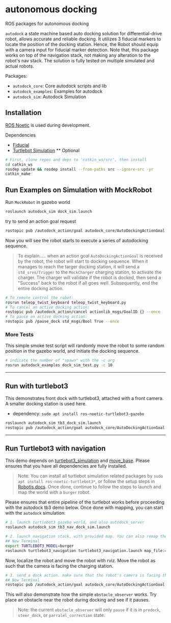 # autonomous docking


ROS packages for autonomous docking

`autodock` a state machine based auto docking solution for differential-drive robot,
allows accurate and reliable docking. It utilizes 3 fiducial markers to locate the 
position of the docking station. Hence, the Robot should equip with a camera input
for fiducial marker detection. Note that, this package works on top of the navigation 
stack, not making any alteration to the robot's nav stack. The solution is fully
tested on multiple simulated and actual robots.


Packages:
 - `autodock_core`: Core autodock scripts and lib
 - `autodock_examples`: Examples for autodock
 - `autodock_sim`: Autodock Simulation

## Installation

[ROS Noetic](http://wiki.ros.org/noetic/Installation/Ubuntu) is used during development.

Dependencies
 - [Fiducial](https://github.com/UbiquityRobotics/fiducials)
 - [Turtlebot Simulation](http://wiki.ros.org/turtlebot3_simulations) ** Optional

```bash
# First, clone repos and deps to 'catkin_ws/src', then install
cd catkin_ws
rosdep update && rosdep install --from-paths src --ignore-src -yr
catkin_make
```

## Run Examples on Simulation with MockRobot

Run `MockRobot` in gazebo world
```bash
roslaunch autodock_sim dock_sim.launch
```

try to send an action goal request
```bash
rostopic pub /autodock_action/goal autodock_core/AutoDockingActionGoal {} --once
```

Now you will see the robot starts to execute a series of autodocking sequence.

> To explain..... when an action goal `AutoDockingActionGoal` is received by the robot, 
the robot will start to docking sequence. When it manages to reach the targer 
docking station, it will send a `std_srvs/Trigger` to the `MockCharger` charging 
station, to activate the charger. The charger will validate if the robot is docked, 
then send a "Success" back to the robot if all goes well.
Subsequently, end the entire docking action.

```bash
# To remote control the robot: 
rosrun teleop_twist_keyboard teleop_twist_keyboard.py
# To cancel an active docking action: 
rostopic pub /autodock_action/cancel actionlib_msgs/GoalID {} --once
# To pause an active docking action: 
rostopic pub /pause_dock std_msgs/Bool True --once
```

### More Tests

This simple smoke test script will randomly move the robot to some random position 
in the gazebo world, and initiate the docking sequence.

```bash
# indicate the number of "spawn" with the -c arg
rosrun autodock_examples dock_sim_test.py -c 10
```

---

## Run with turtlebot3

This demonstrates front dock with turtlebot3, attached with a front camera. 
A smaller docking station is used here.

 - dependency: `sudo apt install ros-noetic-turtlebot3-gazebo`

```bash
roslaunch autodock_sim tb3_dock_sim.launch
rostopic pub /autodock_action/goal autodock_core/AutoDockingActionGoal {} --once
```

---

## Run Turtlebot3 with navigation

This demo depends on [turtlebot3_simulation](https://github.com/ROBOTIS-GIT/turtlebot3_simulations) 
and [move_base](http://wiki.ros.org/move_base). 
Please ensures that you have all dependencies are fully installed.

> Note: You can install all turtlebot simulation related packages by 
`sudo apt install ros-noetic-turtlebot3*`, or follow the setup steps in
[Robotis docs](https://emanual.robotis.com/docs/en/platform/turtlebot3/simulation/). 
Once done, continue to follow the steps to launch and map the world with a `burger` robot.

Please ensures that entire pipeline of the turtlebot works before proceeding with the 
autodock tb3 demo below. Once done with mapping, you can start with the `autodock` simulation:

```bash
# 1. launch turtlebot3 gazebo world, and also autodock_server
roslaunch autodock_sim tb3_nav_dock_sim.launch

# 2. launch navigation stack, with provided map. You can also remap the environment by following the turtlebot sim tutorial
## New Terminal
export TURTLEBOT3_MODEL=burger
roslaunch turtlebot3_navigation turtlebot3_navigation.launch map_file:=$HOME/catkin_ws/src/autodock/autodock_sim/maps/map.yaml open_rviz:=0
```

Now, localize the robot and move the robot with rviz.
Move the robot as such that the camera is facing the charging station.
```bash
# 3. send a dock action. make sure that the robot's camera is facing the charger
## New Terminal
rostopic pub /autodock_action/goal autodock_core/AutoDockingActionGoal {} --once
```

This will also demonstrate how the simple `obstacle_observer` works. 
Try place an obstacle near the robot during docking and see if it pauses.

> Note: the current `obstacle_observer` will only `pause` if it is 
in `predock`, `steer_dock`, or `parralel_correction` state.



